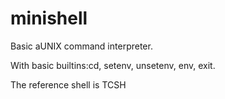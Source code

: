# minishell

Basic aUNIX command interpreter.
  
With basic builtins:cd, setenv, unsetenv, env, exit.
    
The reference shell is TCSH
